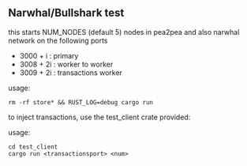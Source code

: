 ## Narwhal/Bullshark test

this starts NUM_NODES (default 5) nodes in pea2pea and also narwhal network on the following ports

* 3000 + i : primary
* 3008 + 2i : worker to worker
* 3009 + 2i : transactions worker

usage: 
```
rm -rf store* && RUST_LOG=debug cargo run
```

to inject transactions, use the test_client crate provided:

usage:
```
cd test_client
cargo run <transactionsport> <num>
```
